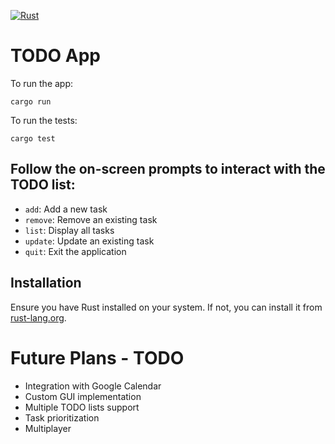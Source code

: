 
[![Rust](https://img.shields.io/badge/rust-%23000000.svg?style=for-the-badge&logo=rust&logoColor=white)](https://www.rust-lang.org/)
# TODO App

To run the app:
```
cargo run
```

To run the tests:

```
cargo test
```


## Follow the on-screen prompts to interact with the TODO list:

* `add`: Add a new task
* `remove`: Remove an existing task
* `list`: Display all tasks
* `update`: Update an existing task
* `quit`: Exit the application


## Installation

Ensure you have Rust installed on your system. If not, you can install it from [rust-lang.org](https://www.rust-lang.org/tools/install).



# Future Plans - TODO

* Integration with Google Calendar
* Custom GUI implementation
* Multiple TODO lists support
* Task prioritization
* Multiplayer
